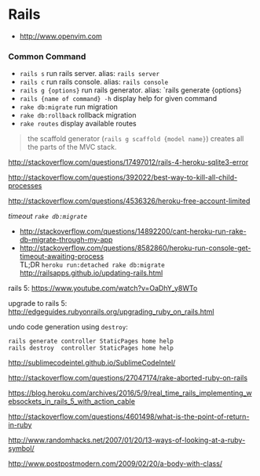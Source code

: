 # Rails
- http://www.openvim.com

### Common Command
- `rails s` run rails server. alias: `rails server`
- `rails c` run rails console. alias: `rails console`
- `rails g {options}` run rails generator. alias: `rails generate {options}
- `rails {name of command} -h` display help for given command
- `rake db:migrate` run migration
- `rake db:rollback` rollback migration
- `rake routes` display available routes


>the scaffold generator (`rails g scaffold {model name}`) creates all the parts of the MVC stack.

http://stackoverflow.com/questions/17497012/rails-4-heroku-sqlite3-error

http://stackoverflow.com/questions/392022/best-way-to-kill-all-child-processes

http://stackoverflow.com/questions/4536326/heroku-free-account-limited

_timeout `rake db:migrate`_
- http://stackoverflow.com/questions/14892200/cant-heroku-run-rake-db-migrate-through-my-app  
- http://stackoverflow.com/questions/8582860/heroku-run-console-get-timeout-awaiting-process  
TL;DR `heroku run:detached rake db:migrate
`
http://railsapps.github.io/updating-rails.html

rails 5: https://www.youtube.com/watch?v=OaDhY_y8WTo

upgrade to rails 5: http://edgeguides.rubyonrails.org/upgrading_ruby_on_rails.html

undo code generation using `destroy`:
```
rails generate controller StaticPages home help
rails destroy  controller StaticPages home help
```

http://sublimecodeintel.github.io/SublimeCodeIntel/

http://stackoverflow.com/questions/27047174/rake-aborted-ruby-on-rails

https://blog.heroku.com/archives/2016/5/9/real_time_rails_implementing_websockets_in_rails_5_with_action_cable

http://stackoverflow.com/questions/4601498/what-is-the-point-of-return-in-ruby

http://www.randomhacks.net/2007/01/20/13-ways-of-looking-at-a-ruby-symbol/

http://www.postpostmodern.com/2009/02/20/a-body-with-class/